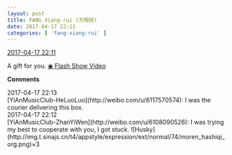 ```yaml
---
layout: post
title: FANG Xiang-rui (方翔锐)
date: 2017-04-17 22:11
categories: [ 'fang-xiang-rui' ]
---
```


<div class="weibo-info">
  <a href="http://weibo.com/6117583008/EEYcWAeAd">2017-04-17 22:11</a>
</div>

A gift for you. [◉ Flash Show Video](http://www.miaopai.com/show/4uzMhIHXREH~TWlkASuxUds~rEuH5de~.htm)

<!-- more -->

**Comments**

<div class="weibo-info">2017-04-17 22:13</div>
[YiAnMusicClub-HeLuoLuo](http://weibo.com/u/6117570574): I was the courier delivering this box.

<div class="weibo-info">2017-04-17 22:12</div>
[YiAnMusicClub-ZhanYiWen](http://weibo.com/u/6108090526): I was trying my best to cooperate with you, I got stuck. ![Husky](http://img.t.sinajs.cn/t4/appstyle/expression/ext/normal/74/moren_hashiqi_org.png)×3
